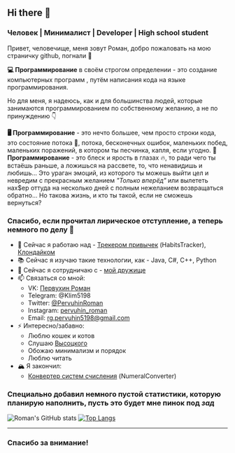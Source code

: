 ## Hi there 👋

### Человек | Минималист | Developer | High school student

<!--
**RomanPervuhin/RomanPervuhin** is a ✨ _special_ ✨ repository because its `README.md` (this file) appears on your GitHub profile.

Here are some ideas to get you started:

- 🔭 I’m currently working on ...
- 🌱 I’m currently learning ...
- 👯 I’m looking to collaborate on ...
- 🤔 I’m looking for help with ...
- 💬 Ask me about ...
- 📫 How to reach me: ...
- 😄 Pronouns: ...
- ⚡ Fun fact: ...
-->

Привет, человечище, меня зовут Роман, добро пожаловать на мою страничку github, погнали 🚀

**💻 Программирование** в своём строгом определении - это создание компьютерных программ , путём написания кода на языке программирования.

Но для меня, я надеюсь, как и для большинства людей, которые занимаются программированием по собственному желанию, а не по принуждению 👇

**🖥 Программирование** - это нечто большее, чем просто строки кода, это состояние потока 🌊, потока, бесконечных ошибок, маленьких побед, маленьких поражений, в котором ты песчинка, капля, если угодно. **📱 Программирование** - это блеск и ярость в глазах 🔥, то ради чего ты встаёшь раньше, а ложишься на рассвете, то, что ненавидишь и любишь... Это ураган эмоций, из которого ты можешь выйти цел и невредим с прекрасным желанием *"Только вперёд"* или вылететь нах$ер оттуда на несколько дней с полным нежеланием возвращаться обратно... Но такова жизнь, и кто ты такой, если не сможешь вернуться? 

### Спасибо, если прочитал лирическое отступление, а теперь немного по делу 🧐

* 🚀 Сейчас я работаю над - [Трекером привычек](https://github.com/RomanPervuhin/CSharpHabitsTracker) (HabitsTracker), [Клондайком](https://github.com/RomanPervuhin/KlondikeProgramming)
* 📚 Сейчас я изучаю такие технологии, как - Java, C#, C++, Python 
* 🤝 Сейчас я сотрудничаю с - [мой дружище](https://github.com/DpoofikD)
* 📫 Связаться со мной:
  * VK: [Первухин Роман](https://vk.com/id469773080)
  * Telegram: @Klim5198
  * Twitter: [@PervuhinRoman](https://twitter.com/PervuhinRoman)
  * Instagram: [pervuhin_roman](https://www.instagram.com/pervuhin_roman)
  * Email: rg.pervuhin5198@gmail.com
* ⚡ Интересно/забавно: 
  * Люблю кошек и котов
  * Слушаю [Высоцкого](https://ru.wikipedia.org/wiki/%D0%92%D1%8B%D1%81%D0%BE%D1%86%D0%BA%D0%B8%D0%B9,_%D0%92%D0%BB%D0%B0%D0%B4%D0%B8%D0%BC%D0%B8%D1%80_%D0%A1%D0%B5%D0%BC%D1%91%D0%BD%D0%BE%D0%B2%D0%B8%D1%87)
  * Обожаю минимализм и порядок
  * Люблю читать
* 🏔 Я закончил:
  * [Конвертер систем счисления](https://github.com/RomanPervuhin/CSharpNumeralConverter) (NumeralConverter)

### Специально добавил немного пустой статистики, которую планирую наполнить, пусть это будет мне пинок под *зад*

![Roman's GitHub stats](https://github-readme-stats.vercel.app/api?username=RomanPervuhin&hide=contribs&show_icons=true)
[![Top Langs](https://github-readme-stats.vercel.app/api/top-langs/?username=RomanPervuhin&layout=compact)](https://github.com/RomanPervuhin/github-readme-stats) 

---
### Спасибо за внимание! ###
